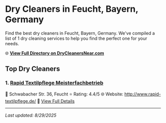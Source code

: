 # Dry Cleaners in Feucht, Bayern, Germany

Find the best dry cleaners in Feucht, Bayern, Germany. We've compiled a list of 1 dry cleaning services to help you find the perfect one for your needs.

🌐 **[View Full Directory on DryCleanersNear.com](https://drycleanersnear.com/city/Germany/Bayern/Feucht)**

## Top Dry Cleaners

### 1. [Rapid Textilpflege Meisterfachbetrieb](https://drycleanersnear.com/dryCleaner/68b10ad0f5ec332d9a7bf142/rapid-textilpflege-meisterfachbetrieb)
📍 Schwabacher Str. 36, Feucht
⭐ Rating: 4.4/5
🌐 Website: http://www.rapid-textilpflege.de/
🔗 [View Full Details](https://drycleanersnear.com/dryCleaner/68b10ad0f5ec332d9a7bf142/rapid-textilpflege-meisterfachbetrieb)


---

*Last updated: 8/29/2025*
